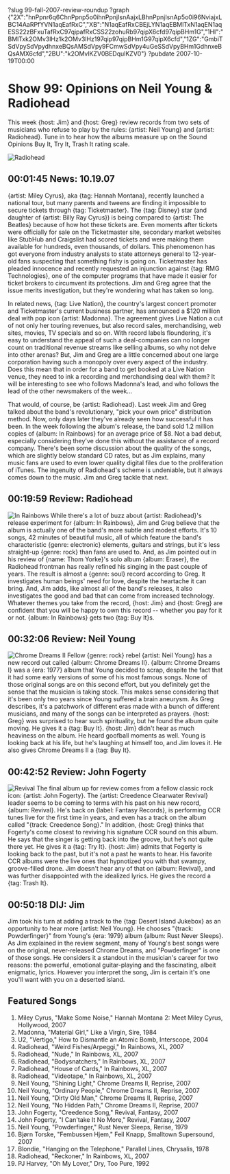 ?slug 99-fall-2007-review-roundup
?graph {"2X":"hnPpnr6q6ChnPpnp5o0ihnPpnjIsnAajxLBhnPpnjIsnAp5o0i96NviajxLBC14AaRPfYVN1aqEafRxC","XB":"N1aqEafRxCBEjLYN1aqEBMlTxN1aqEN1aqESS22zBFxuTafRxC97qipafRxCSS22zohuRb97qipX6cfd97qipBHm1G","1HI":"BMlTxk2OMv3lHz1k2OMv3lHz197qip97qipBHm1G97qipX6cfd","1ZG":"GmbiTSdVpySdVpydhnxeBQsAMSdVpy9FCmwSdVpy4uGeSSdVpyBHm1GdhnxeBQsAMX6cfd","2BU":"k2OMvlKZV0BEDqulKZV0"}
?pubdate 2007-10-19T00:00

# Show 99: Opinions on Neil Young & Radiohead
This week {host: Jim} and {host: Greg} review records from two sets of musicians who refuse to play by the rules: {artist: Neil Young} and {artist: Radiohead}. Tune in to hear how the albums measure up on the Sound Opinions Buy It, Try It, Trash It rating scale.

![Radiohead](http://cdn4.pitchfork.com/albums/10586/homepage_large.7055fb4d.jpg)

## 00:01:45  News: 10.19.07
{artist: Miley Cyrus}, aka {tag: Hannah Montana}, recently launched a national tour, but many parents and tweens are finding it impossible to secure tickets through {tag: Ticketmaster}. The {tag: Disney} star (and daughter of {artist: Billy Ray Cyrus}) is being compared to {artist: The Beatles} because of how hot these tickets are. Even moments after tickets were officially for sale on the Ticketmaster site, secondary market websites like StubHub and Craigslist had scored tickets and were making them available for hundreds, even thousands, of dollars. This phenomenon has got everyone from industry analysts to state attorneys general to 12-year-old fans suspecting that something fishy is going on. Ticketmaster has pleaded innocence and recently requested an injunction against {tag: RMG Technologies}, one of the computer programs that have made it easier for ticket brokers to circumvent its protections. Jim and Greg agree that the issue merits investigation, but they're wondering what has taken so long.

In related news, {tag: Live Nation}, the country's largest concert promoter and Ticketmaster's current business partner, has announced a $120 million deal with pop icon {artist: Madonna}. The agreement gives Live Nation a cut of not only her touring revenues, but also record sales, merchandising, web sites, movies, TV specials and so on. With record labels floundering, it's easy to understand the appeal of such a deal-companies can no longer count on traditional revenue streams like selling albums, so why not delve into other arenas? But, Jim and Greg are a little concerned about one large corporation having such a monopoly over every aspect of the industry. Does this mean that in order for a band to get booked at a Live Nation venue, they need to ink a recording and merchandising deal with them? It will be interesting to see who follows Madonna's lead, and who follows the lead of the other newsmakers of the week...

That would, of course, be {artist: Radiohead}. Last week Jim and Greg talked about the band's revolutionary, "pick your own price" distribution method. Now, only days later they've already seen how successful it has been. In the week following the album's release, the band sold 1.2 million copies of {album: In Rainbows} for an average price of $8. Not a bad debut, especially considering they've done this without the assistance of a record company. There's been some discussion about the quality of the songs, which are slightly below standard CD rates, but as Jim explains, many music fans are used to even lower quality digital files due to the proliferation of iTunes. The ingenuity of Radiohead's scheme is undeniable, but it always comes down to the music. Jim and Greg tackle that next.

## 00:19:59 Review: Radiohead
![In Rainbows](http://is4.mzstatic.com/image/thumb/Music20/v4/03/e5/09/03e509b5-fd59-1d69-5bb9-50190e10e250/source/600x600bb.jpg "657515/1109714933")
While there's a lot of buzz about {artist: Radiohead}'s release experiment for {album: In Rainbows}, Jim and Greg believe that the album is actually one of the band's more subtle and modest efforts. It's 10 songs, 42 minutes of beautiful music, all of which feature the band's characteristic {genre: electronic} elements, guitars and strings, but it's less straight-up {genre: rock} than fans are used to. And, as Jim pointed out in his review of {name: Thom Yorke}'s solo album {album: Eraser}, the Radiohead frontman has really refined his singing in the past couple of years. The result is almost a {genre: soul} record according to Greg. It investigates human beings' need for love, despite the heartache it can bring. And, Jim adds, like almost all of the band's releases, it also investigates the good and bad that can come from increased technology. Whatever themes you take from the record, {host: Jim} and {host: Greg} are confident that you will be happy to own this record -- whether you pay for it or not. {album: In Rainbows} gets two {tag: Buy It}s.

## 00:32:06 Review: Neil Young
![Chrome Dreams II](http://is2.mzstatic.com/image/thumb/Music/v4/3f/0c/5f/3f0c5f16-8210-8234-081b-f3c7db50a9e9/source/600x600bb.jpg "147370/266128451")
Fellow {genre: rock} rebel {artist: Neil Young} has a new record out called {album: Chrome Dreams II}. {album: Chrome Dreams I} was a {era: 1977} album that Young decided to scrap, despite the fact that it had some early versions of some of his most famous songs. None of those original songs are on this second effort, but you definitely get the sense that the musician is taking stock. This makes sense considering that it's been only two years since Young suffered a brain aneurysm. As Greg describes, it's a patchwork of different eras made with a bunch of different musicians, and many of the songs can be interpreted as prayers. {host: Greg} was surprised to hear such spirituality, but he found the album quite moving. He gives it a {tag: Buy It}. {host: Jim} didn't hear as much heaviness on the album. He heard goofball moments as well. Young is looking back at his life, but he's laughing at himself too, and Jim loves it. He also gives Chrome Dreams II a {tag: Buy It}.

## 00:42:52 Review: John Fogerty
![Revival](//static.soundopinions.org/images/2016/JF%20revival%20.jpg)
The final album up for review comes from a fellow classic rock icon: {artist: John Fogerty}. The {artist: Creedence Clearwater Revival} leader seems to be coming to terms with his past on his new record, {album: Revival}. He's back on {label: Fantasy Records}, is performing CCR tunes live for the first time in years, and even has a track on the album called "{track: Creedence Song}." In addition, {host: Greg} thinks that Fogerty's come closest to reviving his signature CCR sound on this album. He says that the singer is getting back into the groove, but he's not quite there yet. He gives it a {tag: Try It}. {host: Jim} admits that Fogerty is looking back to the past, but it's not a past he wants to hear. His favorite CCR albums were the live ones that hypnotized you with that swampy, groove-filled drone. Jim doesn't hear any of that on {album: Revival}, and was further disappointed with the idealized lyrics. He gives the record a {tag: Trash It}.

## 00:50:18 DIJ: Jim
Jim took his turn at adding a track to the {tag: Desert Island Jukebox} as an opportunity to hear more {artist: Neil Young}. He chooses "{track: Powderfinger}" from Young's {era: 1979} album {album: Rust Never Sleeps}. As Jim explained in the review segment, many of Young's best songs were on the original, never-released Chrome Dreams, and "Powderfinger" is one of those songs. He considers it a standout in the musician's career for two reasons: the powerful, emotional guitar-playing and the fascinating, albeit enigmatic, lyrics. However you interpret the song, Jim is certain it's one you'll want with you on a deserted island.

## Featured Songs
1. Miley Cyrus, "Make Some Noise," Hannah Montana 2: Meet Miley Cyrus, Hollywood, 2007
2. Madonna, "Material Girl," Like a Virgin, Sire, 1984
3. U2, "Vertigo," How to Dismantle an Atomic Bomb, Interscope, 2004
4. Radiohead, "Weird Fishes/Arpeggi," In Rainbows, XL, 2007
5. Radiohead, "Nude," In Rainbows, XL, 2007
6. Radiohead, "Bodysnatchers," In Rainbows, XL, 2007
7. Radiohead, "House of Cards," In Rainbows, XL, 2007
8. Radiohead, "Videotape," In Rainbows, XL, 2007
9. Neil Young, "Shining Light," Chrome Dreams II, Reprise, 2007
10. Neil Young, "Ordinary People," Chrome Dreams II, Reprise, 2007
11. Neil Young, "Dirty Old Man," Chrome Dreams II, Reprise, 2007
12. Neil Young, "No Hidden Path," Chrome Dreams II, Reprise, 2007
13. John Fogerty, "Creedence Song," Revival, Fantasy, 2007
14. John Fogerty, "I Can'take It No More," Revival, Fantasy, 2007
15. Neil Young, "Powderfinger," Rust Never Sleeps, Rerise, 1979
16. Bjørn Torske, "Fembussen Hjem," Feil Knapp, Smalltown Supersound, 2007
17. Blondie, "Hanging on the Telephone," Parallel Lines, Chrysalis, 1978
18. Radiohead, "Reckoner," In Rainbows, XL, 2007
19. PJ Harvey, "Oh My Lover," Dry, Too Pure, 1992